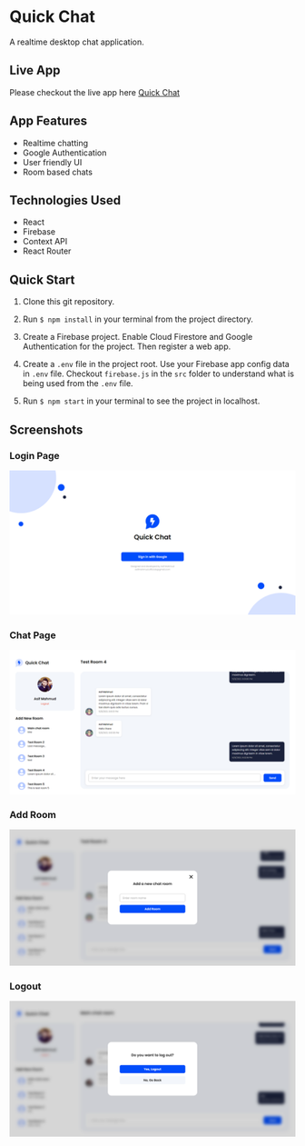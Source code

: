 # Quick Chat

A realtime desktop chat application.

## Live App

Please checkout the live app here [Quick Chat](https://quick-chat-9ab5a.web.app/)

## App Features

- Realtime chatting
- Google Authentication
- User friendly UI
- Room based chats

## Technologies Used

- React
- Firebase
- Context API
- React Router

## Quick Start

1. Clone this git repository.

2. Run `$ npm install` in your terminal from the project directory.

3. Create a Firebase project. Enable Cloud Firestore and Google Authentication for the project. Then register a web app.

4. Create a `.env` file in the project root. Use your Firebase app config data in `.env` file. Checkout `firebase.js` in the `src` folder to understand what is being used from the `.env` file.

5. Run `$ npm start` in your terminal to see the project in localhost.

## Screenshots

### Login Page

![login-page](./screenshots/login.png)

### Chat Page

![chat-page](./screenshots/chat.png)

### Add Room

![add-room](./screenshots/add_room.png)

### Logout

![logout](./screenshots/logout.png)
